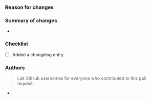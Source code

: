 ### Reason for changes



### Summary of changes

- 

### Checklist

- [ ] Added a changelog entry

### Authors
> List GitHub usernames for everyone who contributed to this pull request.

- 